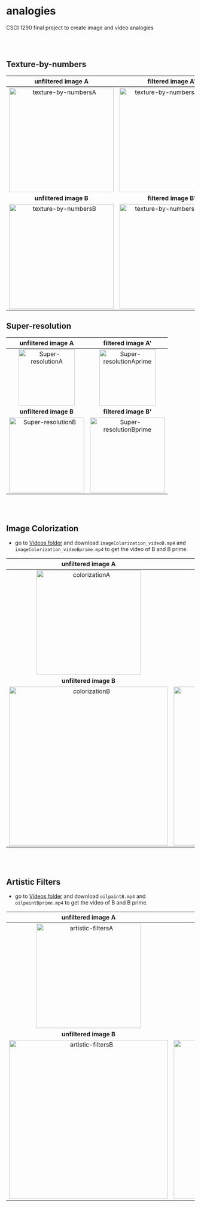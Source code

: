 # analogies
CSCI 1290 final project to create image and video analogies<br/>

<br/><br/>
## Texture-by-numbers
| unfiltered image A | filtered image A' |
|:------:|:--------:|
| <img width="279" alt="texture-by-numbersA" src="https://github.com/ericnlchen/video-analogies/assets/50728605/63f9ac47-57f0-42f5-99b9-281a5ab68770">| <img width="279" alt="texture-by-numbersAprime" src="https://github.com/ericnlchen/video-analogies/assets/50728605/904874ff-8f1a-4aa1-b8e1-a108713c7d66">  |
| **unfiltered image B** | **filtered image B'** |
| <img width="279" alt="texture-by-numbersB" src="https://github.com/ericnlchen/video-analogies/assets/50728605/12cfacef-1529-4c40-a64b-8ab0ae02be48"> |<img width="279" alt="texture-by-numbersBprime" src="https://github.com/ericnlchen/video-analogies/assets/50728605/daf14c64-c1f2-4d2f-91d2-3cf6c23effca">|

## Super-resolution
| unfiltered image A | filtered image A' |
|:------:|:--------:|
| <img width="150" alt="Super-resolutionA" src="https://github.com/ericnlchen/video-analogies/assets/50728605/cdb63385-b420-4b7c-8143-5a0166f94247">| <img width="150" alt="Super-resolutionAprime" src="https://github.com/ericnlchen/video-analogies/assets/50728605/9fc924ec-49f4-41cd-a203-9b6bbac1ea87">  |
| **unfiltered image B** | **filtered image B'** |
| <img width="200" alt="Super-resolutionB" src="https://github.com/ericnlchen/video-analogies/assets/50728605/cfe78d25-80b7-405e-a6f8-b6b09161da63"> |<img width="200" alt="Super-resolutionBprime" src="https://github.com/ericnlchen/video-analogies/assets/50728605/3f2026f2-2293-4d96-93cc-67c17d0e7592">|

<br/><br/>
## Image Colorization
* go to [Videos folder](https://github.com/ericnlchen/video-analogies/tree/main/Videos) and download `imageColorization_videoB.mp4` and `imageColorization_videoBprime.mp4` to get the video of B and B prime.
  
| unfiltered image A | filtered image A' |
|:------:|:--------:|
| <img width="279" alt="colorizationA" src="https://github.com/ericnlchen/video-analogies/assets/50728605/c2d6c8e4-a602-4b89-933a-45be56ac5762">| <img width="279" alt="colorizationAprime" src="https://github.com/ericnlchen/video-analogies/assets/50728605/ca572d74-a6b3-4b68-8dfd-a15dc7039ff3">  |
| **unfiltered image B** | **filtered image B'** |
| <img width="424" alt="colorizationB" src="https://github.com/ericnlchen/video-analogies/assets/50728605/dca8eeba-ac04-48cc-a0b3-b51cb5a053d8"> |<img width="424" alt="colorizationBprime" src="https://github.com/ericnlchen/video-analogies/assets/50728605/086500dd-ebc2-4b18-87fc-45b6ef16bed6">|

<br/><br/>
## Artistic Filters
* go to [Videos folder](https://github.com/ericnlchen/video-analogies/tree/main/Videos) and download `oilpaintB.mp4` and `oilpaintBprime.mp4` to get the video of B and B prime.

| unfiltered image A | filtered image A' |
|:------:|:--------:|
| <img width="279" alt="artistic-filtersA" src="https://github.com/ericnlchen/video-analogies/assets/50728605/0ac2d3e3-5361-40f4-a79c-fe12d49c3831">| <img width="279" alt="artistic-filtersAprime" src="https://github.com/ericnlchen/video-analogies/assets/50728605/d8ccc5fd-ba68-4923-8911-dd9aa0a2de7c">  |
| **unfiltered image B** | **filtered image B'** |
| <img width="424" alt="artistic-filtersB" src="https://github.com/ericnlchen/video-analogies/assets/50728605/0dbb6437-74ea-4399-a647-7a29be3e8576"> |<img width="424" alt="artistic-filtersBprime" src="https://github.com/ericnlchen/video-analogies/assets/50728605/45a4331b-5152-4bc3-aa3a-bea5b25b8e26">|
